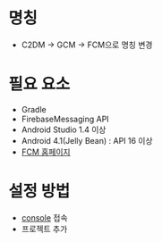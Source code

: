 # 명칭

  - C2DM -> GCM -> FCM으로 명칭 변경
  
# 필요 요소
  
  - Gradle
  - FirebaseMessaging API
  - Android Studio 1.4 이상
  - Android 4.1(Jelly Bean) : API 16 이상
  - [FCM 홈페이지](https://firebase.google.com/docs/cloud-messaging/android/client)

# 설정 방법
  - [console](https://console.firebase.google.com/) 접속
  - 프로젝트 추가
  

